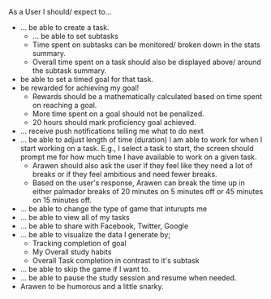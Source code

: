As a User I should/ expect to...

* ... be able to create a task.
    * ... be able to set subtasks
    * Time spent on subtasks can be monitored/ broken down in the stats summary.
    * Overall time spent on a task should also be displayed above/ around the subtask summary.
* be able to set a timed goal for that task.
* be rewarded for achieving my goal!
    * Rewards should be a mathematically calculated based on time spent on reaching a goal.
    * More time spent on a goal should not be penalized.
    * 20 hours should mark proficiency goal achieved.
* ... receive push notifications telling me what to do next
* ... be able to adjust length of time (duration) I am able to work for when I start working on a task.  E.g., I select a task to start, the screen should prompt me for how much time I have available to work on a given task.
    * Arawen should also ask the user if they feel like they need a lot of breaks or if they feel ambitious and need fewer breaks.
    * Based on the user's response, Arawen can break the time up in either palmador breaks of 20 minutes on 5 minutes off or 45 minutes on 15 minutes off.
* ... be able to change the type of game that inturupts me
* ... be able to view all of my tasks
* ... be able to share with Facebook, Twitter, Google
* ... be able to visualize the data I generate by;
    * Tracking completion of goal
    * My Overall study habits
    * Overall Task completion in contrast to it's subtask
* ... be able to skip the game if I want to.
* ... be able to pause the study session and resume when needed.
* Arawen to be humorous and a little snarky.
